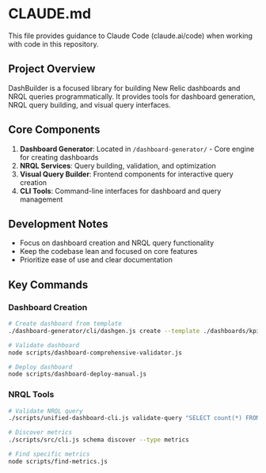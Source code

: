 # CLAUDE.md

This file provides guidance to Claude Code (claude.ai/code) when working with code in this repository.

## Project Overview

DashBuilder is a focused library for building New Relic dashboards and NRQL queries programmatically. It provides tools for dashboard generation, NRQL query building, and visual query interfaces.

## Core Components

1. **Dashboard Generator**: Located in `/dashboard-generator/` - Core engine for creating dashboards
2. **NRQL Services**: Query building, validation, and optimization
3. **Visual Query Builder**: Frontend components for interactive query creation
4. **CLI Tools**: Command-line interfaces for dashboard and query management

## Development Notes
- Focus on dashboard creation and NRQL query functionality
- Keep the codebase lean and focused on core features
- Prioritize ease of use and clear documentation

## Key Commands

### Dashboard Creation
```bash
# Create dashboard from template
./dashboard-generator/cli/dashgen.js create --template ./dashboards/kpi-dashboard.json

# Validate dashboard
node scripts/dashboard-comprehensive-validator.js

# Deploy dashboard
node scripts/dashboard-deploy-manual.js
```

### NRQL Tools
```bash
# Validate NRQL query
./scripts/unified-dashboard-cli.js validate-query "SELECT count(*) FROM Transaction"

# Discover metrics
./scripts/src/cli.js schema discover --type metrics

# Find specific metrics
node scripts/find-metrics.js
```